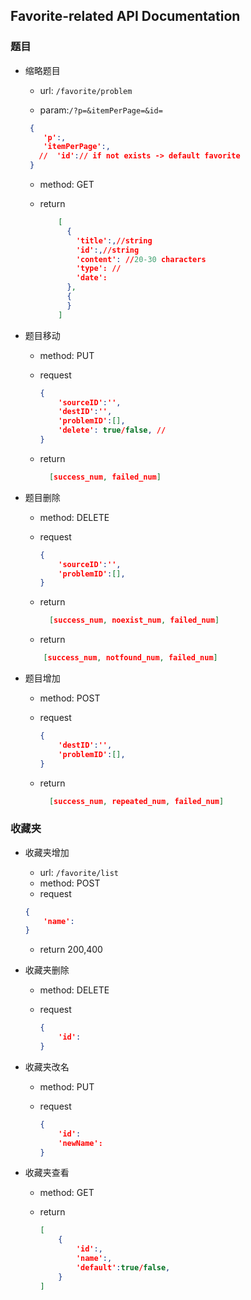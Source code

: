 ## Favorite-related API Documentation

### 题目

* 缩略题目

  * url: `/favorite/problem`

  * param:`/?p=&itemPerPage=&id=`
   ```json
    {
       'p':,
       'itemPerPage':,
      //  'id':// if not exists -> default favorite
    }
    ```

  * method: GET   

  * return

    ```json
        [
          {
            'title':,//string
            'id':,//string
            'content': //20-30 characters
            'type': //
            'date':
          },
          {
          }
        ]
    ```

* 题目移动

  * method: PUT

  * request

    ```json
    {
        'sourceID':'',
        'destID':'',
        'problemID':[],
        'delete': true/false, //
    }
    ```
  * return
    ```json
      [success_num, failed_num]
    ```

* 题目删除

  * method: DELETE

  * request

    ```json
    {
        'sourceID':'',
        'problemID':[],
    }
    ```
  * return
    ```json
      [success_num, noexist_num, failed_num]
    ```

  * return
  ```json
      [success_num, notfound_num, failed_num]
  ```

* 题目增加

  * method: POST

  * request
    ```json
    {
        'destID':'',
        'problemID':[],
    }
    ```

  * return
    ```json
      [success_num, repeated_num, failed_num]
    ```



### 收藏夹

* 收藏夹增加

  * url: `/favorite/list`
  * method: POST
  * request
  ```json
  {
      'name':
  }
  ```

  * return 200,400

* 收藏夹删除

  * method: DELETE

  * request

    ```json
    {
        'id':
    }
    ```

* 收藏夹改名

  * method: PUT

  * request

    ```json
    {
        'id':
        'newName':
    }
    ```

* 收藏夹查看

  * method: GET

  * return

    ```json
    [
        {
            'id':,
            'name':,
            'default':true/false,
        }
    ]
    ```

  ```

  
